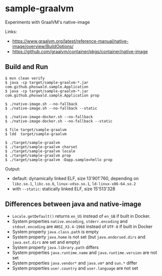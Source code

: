 # sample-graalvm

Experiments with GraalVM's native-image

Links:

- https://www.graalvm.org/latest/reference-manual/native-image/overview/BuildOptions/
- https://github.com/graalvm/container/pkgs/container/native-image

## Build and Run

~~~
$ mvn clean verify
$ java -cp target/sample-graalvm-*.jar com.github.phoswald.sample.Application
$ java -cp target/sample-graalvm-*.jar com.github.phoswald.sample.Application prop
~~~

~~~
$ ./native-image.sh --no-fallback
$ ./native-image.sh --no-fallback --static

$ ./native-image-docker.sh --no-fallback
$ ./native-image-docker.sh --no-fallback --static

$ file target/sample-graalvm
$ ldd  target/sample-graalvm

$ ./target/sample-graalvm
$ ./target/sample-graalvm charset
$ ./target/sample-graalvm locale
$ ./target/sample-graalvm prop
$ ./target/sample-graalvm -Dapp.sample=hello prop
~~~

Output:

- default: dynamically linked ELF, size 13'901'760, depending on `libz.so.1`, `libc.so.6`, `linux-vdso.so.1`, `ld-linux-x86-64.so.2`
- with `--static`: statically linked ELF, size 15'513'328

## Differences between java and native-image

- `Locale.getDefault()` returns `en_US` instead of `en_GB` if built in Docker.
- System properties `native.encoding`, `stderr.encoding` and `stdout.encoding` are `ANSI_X3.4-1968` instead of `UTF-8` if built in Docker
- System property `java.class.path` is empty
- System property `java.home` is not set (but `java.endorsed.dirs` and `java.ext.dirs` are set and empty)
- System property `java.library.path` differs
- System properties `java.runtime.name` and `java.runtime.version` are not set
- System properties `java.vendor*` and `java.vm*` and `sun.*` differ
- System properties `user.country` and `user.language` are not set
